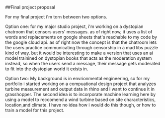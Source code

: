 ##Final project proposal

For my final project i'm torn between two options. 

Option one: 
for my major studio project, i'm working on a dystopian chatroom that censors users' messages. as of right now, it uses a list of words and replacements on google sheets that's reachable to my code by the google cloud api. as of right now the concept is that the chatroom lets the users practice communicating through censorship in a mad libs puzzle kind of way. but it would be interesting to make a version that uses an ai model trainined on dystopian books that acts as the moderation system instead, so when the users send a message, their message gets moderated to fit into the dystopian world it exists in. 

Option two: 
My background is in envrionmental engineering, so for my portfolio i started working on a compuational design project that analyzes turbine measurement and output data in rhino and i want to continue it in grasshopper. The second idea is to incorporate machine learning here by using a model to reccomend a wind turbine based on site characteristics, location,and climate. I have no idea how i would do this though, or how to train a model for this project. 